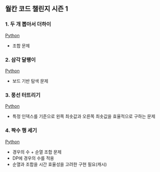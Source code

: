 ## 월칸 코드 챌린지 시즌 1

### 1. 두 개 뽑아서 더하이
[Python](./두%20개%20뽑아서%20더하기/solution.py)
- 조합 문제

### 2. 삼각 달팽이
[Python](./삼각%20달팽이/solution.py)
- 보드 기반 탐색 문제

### 3. 풍선 터뜨리기
[Python](./풍선%20터뜨리기/solution.py)
- 특정 인덱스를 기준으로 왼쪽 최솟값과 오른쪽 최솟값을 효율적으로 구하는 문제

### 4. 짝수 행 세기
[Python](./짝수%20행%20세기/solution.py)
- 경우의 수 + 순열 조합 문제
- DP에 경우의 수를 적용
- 순열과 조합을 시간 효율성을 고려한 구현 필요(캐시)